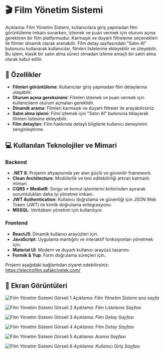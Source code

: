# 🎬 Film Yönetim Sistemi

Açıklama: Film Yönetim Sistemi, kullanıcılara giriş yapmadan film görüntüleme imkanı sunarken, izlemek ve puan vermek için oturum açma gerektiren bir film platformudur. Karmaşık ve duyarlı filtreleme seçenekleri ile filmler dinamik olarak aranabilir. Film detay sayfasındaki "Satın Al" butonunu kullanarak kullanıcılar, filmleri listelerine ekleyebilir ve izleyebilir. Bu işlem, klasik bir satın alma süreci olmadan izleme amaçlı bir satın alma olarak kabul edilir.

## 📑 Özellikler

- **Filmleri görüntüleme**: Kullanıcılar giriş yapmadan film detaylarına ulaşabilir.
- **Oturum açma gereksinimi**: Filmleri izlemek ve puan vermek için kullanıcıların oturum açmaları gereklidir.
- **Dinamik arama**: Filmleri karmaşık ve duyarlı filtreler ile arayabilirsiniz.
- **Satın alma işlemi**: Filmi izlemek için "Satın Al" butonuna tıklayarak filmleri listesine ekleyebilir.
- **Film detayları**: Film hakkında detaylı bilgilerle kullanıcı deneyimini zenginleştirme.

## 💻 Kullanılan Teknolojiler ve Mimari

### Backend
- **.NET 8**: Projenin altyapısında yer alan güçlü ve güvenilir framework.
- **Clean Architecture**: Modülerlik ve test edilebilirliği artıran katmanlı mimari.
- **CQRS + MediatR**: Sorgu ve komut işlemlerini birbirinden ayırarak sorumlulukları daha iyi yönetme imkanı.
- **JWT Authentication**: Kullanıcı doğrulama ve güvenliği için JSON Web Token (JWT) ile kimlik doğrulama entegrasyonu.
- **MSSQL**: Veritabanı yönetimi için kullanılıyor.

### Frontend
- **ReactJS**: Dinamik kullanıcı arayüzleri için.
- **JavaScript**: Uygulama mantığını ve interaktif fonksiyonları yönetmek için.
- **Material UI**: Modern ve duyarlı kullanıcı arayüzü tasarımı.
- **Formik & Yup**: Form doğrulama süreçleri için.

Projemi aşağıdaki bağlantıdan ziyaret edebilirsiniz:
https://electrofilm.safakcivelek.com/

## 🎨 Ekran Görüntüleri

![Film Yönetim Sistemi Görseli 1](https://media.licdn.com/dms/image/v2/D4E22AQFzgS1SpBdSwQ/feedshare-shrink_1280/feedshare-shrink_1280/0/1728920058522?e=1732147200&v=beta&t=rtKPl4JHwCsvo2Ks9UbAZfv35VH5XH0NRT8RJG_3TKc)
*Açıklama: Film Yönetim Sistemi ana sayfa*

![Film Yönetim Sistemi Görseli 2](https://media.licdn.com/dms/image/v2/D4E22AQFoZ1dylGZCkw/feedshare-shrink_2048_1536/feedshare-shrink_2048_1536/0/1728920053167?e=1732147200&v=beta&t=tnT6picaou51BjbrxqP9pLHYkCtMf-F0aESv8R3fol4)
*Açıklama: Film Listeleme Sayfası*

![Film Yönetim Sistemi Görseli 3](https://media.licdn.com/dms/image/v2/D4E22AQGIRl0QUjfguw/feedshare-shrink_2048_1536/feedshare-shrink_2048_1536/0/1728920043964?e=1732147200&v=beta&t=f-LTUNqgnaGQDmVOjJSe6KdI9QRXLIt912Whieg4ZUo)
*Açıklama: Film Detay Sayfası*

![Film Yönetim Sistemi Görseli 4](https://media.licdn.com/dms/image/v2/D4E22AQFsOkgZtSefSA/feedshare-shrink_2048_1536/feedshare-shrink_2048_1536/0/1728920046926?e=1732147200&v=beta&t=vaca0Yi8KOF3HdXET4gU0hih0NzV54j-9Z_LuMV0-3Y)
*Açıklama: Film Detay Sayfası*

![Film Yönetim Sistemi Görseli 5](https://media.licdn.com/dms/image/v2/D4E22AQFpmXHN6nZDRA/feedshare-shrink_2048_1536/feedshare-shrink_2048_1536/0/1728920042974?e=1732147200&v=beta&t=0iya0M9QcZpWAigBQj1ZWfNBn64z2BC-xaAtTC7mufQ)
*Açıklama: Arama Sayfası*

![Film Yönetim Sistemi Görseli 6](https://media.licdn.com/dms/image/v2/D4E22AQFBx2wD9lEqFw/feedshare-shrink_2048_1536/feedshare-shrink_2048_1536/0/1728920039120?e=1732147200&v=beta&t=EyC_5AGupJVE_ecFTh1NnUuAi2KLaqcTSU4klXVmTnM)
*Açıklama: Kullanıcı Giriş Sayfası*


